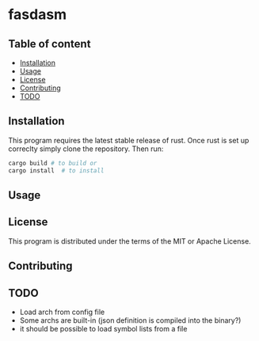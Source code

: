 
# fasdasm

## Table of content

- [Installation](#Installation)
- [Usage](#Usage)
- [License](#License)
- [Contributing](#Contributing)
- [TODO](#TODO)

## Installation

This program requires the latest stable release of rust.
Once rust is set up correclty simply clone the repository.
Then run:

```sh
cargo build # to build or
cargo install  # to install 
```

## Usage

## License

This program is distributed under the terms of the MIT or Apache License.

## Contributing

## TODO

- Load arch from config file
- Some archs are built-in (json definition is compiled into the binary?)
- it should be possible to load symbol lists from a file 
